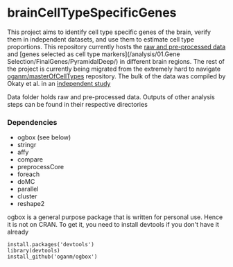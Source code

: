 # brainCellTypeSpecificGenes

This project aims to identify cell type specific genes of the brain, verify them in independent datasets, and use them to estimate cell type proportions. This repository currently hosts the [raw and pre-processed data](data) and [genes selected as cell type markers](/analysis/01.Gene Selection/FinalGenes/PyramidalDeep/) in different brain regions. The rest of the project is currently being migrated from the extremely hard to navigate [oganm/masterOfCellTypes](https://github.com/oganm/masterOfCellTypes) repository. The bulk of the data was compiled by Okaty et al. in an [independent study](http://dx.doi.org/10.1371/journal.pone.0016493)

Data folder holds raw and pre-processed data. Outputs of other analysis steps can be found in their respective directories

### Dependencies
* ogbox (see below)
* stringr
* affy
* compare
* preprocessCore
* foreach
* doMC
* parallel
* cluster
* reshape2

ogbox is a general purpose package that is written for personal use. Hence it is not on CRAN. To get it, you need to install devtools if you don't have it already

```
install.packages('devtools')
library(devtools)
install_github('oganm/ogbox')
```

